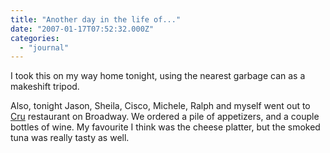 ```yaml
---
title: "Another day in the life of..."
date: "2007-01-17T07:52:32.000Z"
categories: 
  - "journal"
---
```


I took this on my way home tonight, using the nearest garbage can as a makeshift tripod.

Also, tonight Jason, Sheila, Cisco, Michele, Ralph and myself went out to [Cru](http://www.cru.ca) restaurant on Broadway. We ordered a pile of appetizers, and a couple bottles of wine. My favourite I think was the cheese platter, but the smoked tuna was really tasty as well.
